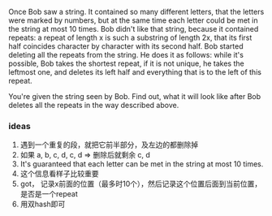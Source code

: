 Once Bob saw a string. It contained so many different letters, that the letters were marked by numbers, but at the same time each letter could be met in the string at most 10 times. Bob didn't like that string, because it contained repeats: a repeat of length x is such a substring of length 2x, that its first half coincides character by character with its second half. Bob started deleting all the repeats from the string. He does it as follows: while it's possible, Bob takes the shortest repeat, if it is not unique, he takes the leftmost one, and deletes its left half and everything that is to the left of this repeat.

You're given the string seen by Bob. Find out, what it will look like after Bob deletes all the repeats in the way described above.

### ideas
1. 遇到一个重复的段，就把它前半部分，及左边的都删除掉
2. 如果 a, b, c, d, c, d => 删除后就剩余 c, d
3. It's guaranteed that each letter can be met in the string at most 10 times.
4. 这个信息看样子比较重要
5. got， 记录x前面的位置（最多时10个），然后记录这个位置后面到当前位置，是否是一个repeat
6. 用双hash即可